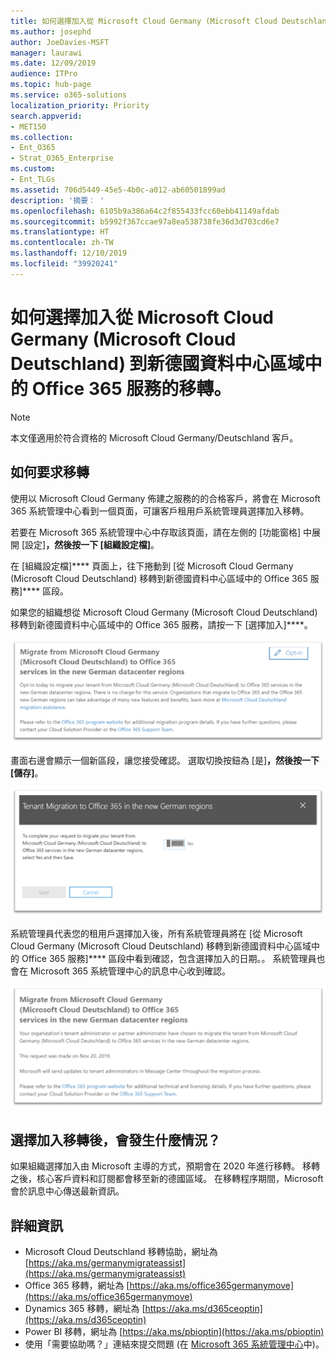 ```yaml
---
title: 如何選擇加入從 Microsoft Cloud Germany (Microsoft Cloud Deutschland) 到新德國資料中心區域中的 Office 365 服務的移轉。
ms.author: josephd
author: JoeDavies-MSFT
manager: laurawi
ms.date: 12/09/2019
audience: ITPro
ms.topic: hub-page
ms.service: o365-solutions
localization_priority: Priority
search.appverid:
- MET150
ms.collection:
- Ent_O365
- Strat_O365_Enterprise
ms.custom:
- Ent_TLGs
ms.assetid: 706d5449-45e5-4b0c-a012-ab60501899ad
description: '摘要： '
ms.openlocfilehash: 6105b9a386a64c2f855433fcc60ebb41149afdab
ms.sourcegitcommit: b5992f367ccae97a8ea538738fe36d3d703cd6e7
ms.translationtype: HT
ms.contentlocale: zh-TW
ms.lasthandoff: 12/10/2019
ms.locfileid: "39920241"
---
```

# <a name="how-to-opt-in-for-migration-from-microsoft-cloud-germany-microsoft-cloud-deutschland-to-office-365-services-in-the-new-german-datacenter-regions"></a>如何選擇加入從 Microsoft Cloud Germany (Microsoft Cloud Deutschland) 到新德國資料中心區域中的 Office 365 服務的移轉。

>[!Note]
>本文僅適用於符合資格的 Microsoft Cloud Germany/Deutschland 客戶。
>

## <a name="how-to-request-migration"></a>如何要求移轉

使用以 Microsoft Cloud Germany 佈建之服務的的合格客戶，將會在 Microsoft 365 系統管理中心看到一個頁面，可讓客戶租用戶系統管理員選擇加入移轉。

若要在 Microsoft 365 系統管理中心中存取該頁面，請在左側的 [功能窗格] 中展開 [設定]****，然後按一下 [組織設定檔]****。

在 [組織設定檔]**** 頁面上，往下捲動到 [從 Microsoft Cloud Germany (Microsoft Cloud Deutschland) 移轉到新德國資料中心區域中的 Office 365 服務]**** 區段。

如果您的組織想從 Microsoft Cloud Germany (Microsoft Cloud Deutschland) 移轉到新德國資料中心區域中的 Office 365 服務，請按一下 [選擇加入]****。
 
![選擇加入簡介](./media/ms-cloud-germany-migration-opt-in/tenant-migration.png)

畫面右邊會顯示一個新區段，讓您接受確認。 選取切換按鈕為 [是]****，然後按一下 [儲存]****。
 
![選擇加入接受](./media/ms-cloud-germany-migration-opt-in/tenant-migration-new-regions.png)

系統管理員代表您的租用戶選擇加入後，所有系統管理員將在 [從 Microsoft Cloud Germany (Microsoft Cloud Deutschland) 移轉到新德國資料中心區域中的 Office 365 服務]**** 區段中看到確認，包含選擇加入的日期。。 系統管理員也會在 Microsoft 365 系統管理中心的訊息中心收到確認。 
 
![選擇加入確認](./media/ms-cloud-germany-migration-opt-in/tenant-migration2.png)

## <a name="what-happens-after-opting-in-for-migration"></a>選擇加入移轉後，會發生什麼情況？

如果組織選擇加入由 Microsoft 主導的方式，預期會在 2020 年進行移轉。  移轉之後，核心客戶資料和訂閱都會移至新的德國區域。  在移轉程序期間，Microsoft 會於訊息中心傳送最新資訊。

## <a name="more-information"></a>詳細資訊

- Microsoft Cloud Deutschland 移轉協助，網址為 [https://aka.ms/germanymigrateassist](https://aka.ms/germanymigrateassist)
- Office 365 移轉，網址為 [https://aka.ms/office365germanymove](https://aka.ms/office365germanymove)
- Dynamics 365 移轉，網址為 [https://aka.ms/d365ceoptin](https://aka.ms/d365ceoptin)
- Power BI 移轉，網址為 [https://aka.ms/pbioptin](https://aka.ms/pbioptin)
- 使用「需要協助嗎？」連結來提交問題 (在 [Microsoft 365 系統管理中心](https://portal.office.de/)中)。
